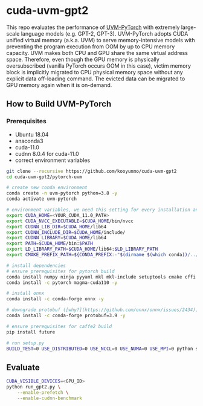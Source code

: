 # cuda-uvm-gpt2

This repo evaluates the performance of [UVM-PyTorch](https://github.com/kooyunmo/pytorch-uvm/tree/53e458826f1895ab92c7b31a1c66fa60c29f84cd) with extremely large-scale language models (e.g. GPT-2, GPT-3). UVM-PyTorch adopts CUDA unified virtual memory (a.k.a. UVM) to serve memory-intensive models with preventing the program execution from OOM by up to CPU memory capacity. UVM makes both CPU and GPU share the same virtual address space. Therefore, even though the GPU memory is physically oversubscribed (vanilla PyTorch occurs OOM in this case), victim memory block is implicitly migrated to CPU physical memory space without any explicit data off-loading command. The evicted data can be migrated to GPU memory again when it is on-demand.

## How to Build UVM-PyTorch

### Prerequisites
- Ubuntu 18.04
- anaconda3
- cuda-11.0
- cudnn 8.0.4 for cuda-11.0
- correct environment variables
``` bash
git clone --recursive https://github.com/kooyunmo/cuda-uvm-gpt2
cd cuda-uvm-gpt2/pytorch-uvm

# create new conda environment
conda create -n uvm-pytorch python=3.8 -y
conda activate uvm-pytorch

# environment variables, we need this setting for every installation and experiment
export CUDA_HOME=<YOUR_CUDA_11.0_PATH>
export CUDA_NVCC_EXECUTABLE=$CUDA_HOME/bin/nvcc
export CUDNN_LIB_DIR=$CUDA_HOME/lib64
export CUDNN_INCLUDE_DIR=$CUDA_HOME/include/
export CUDNN_LIBRARY=$CUDA_HOME/lib64
export PATH=$CUDA_HOME/bin:$PATH
export LD_LIBRARY_PATH=$CUDA_HOME/lib64:$LD_LIBRARY_PATH
export CMAKE_PREFIX_PATH=${CONDA_PREFIX:-"$(dirname $(which conda))/../"}

# install dependencies
# ensure prerequisites for pytorch build
conda install numpy ninja pyyaml mkl mkl-include setuptools cmake cffi typing -y
conda install -c pytorch magma-cuda110 -y

# install onnx
conda install -c conda-forge onnx -y

# downgrade protobuf ([why?](https://github.com/onnx/onnx/issues/2434))
conda install -c conda-forge protobuf=3.9 -y

# ensure prerequisites for caffe2 build
pip install future

# run setup.py
BUILD_TEST=0 USE_DISTRIBUTED=0 USE_NCCL=0 USE_NUMA=0 USE_MPI=0 python setup.py install
``` 

## Evaluate
``` bash
CUDA_VISIBLE_DEVICES=<GPU_ID>
python run_gpt2.py \
    --enable-prefetch \
    --enable-cudnn-benchmark
```

